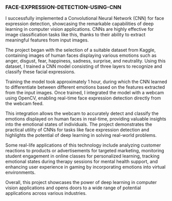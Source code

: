 ### FACE-EXPRESSION-DETECTION-USING-CNN
I successfully implemented a Convolutional Neural Network (CNN) for face expression detection, showcasing the remarkable capabilities of deep learning in computer vision applications. CNNs are highly effective for image classification tasks like this, thanks to their ability to extract meaningful features from input images.

The project began with the selection of a suitable dataset from Kaggle, containing images of human faces displaying various emotions such as anger, disgust, fear, happiness, sadness, surprise, and neutrality. Using this dataset, I trained a CNN model consisting of three layers to recognize and classify these facial expressions.

Training the model took approximately 1 hour, during which the CNN learned to differentiate between different emotions based on the features extracted from the input images. Once trained, I integrated the model with a webcam using OpenCV, enabling real-time face expression detection directly from the webcam feed.

This integration allows the webcam to accurately detect and classify the emotions displayed on human faces in real-time, providing valuable insights into the emotional states of individuals. The project demonstrates the practical utility of CNNs for tasks like face expression detection and highlights the potential of deep learning in solving real-world problems.

Some real-life applications of this technology include analyzing customer reactions to products or advertisements for targeted marketing, monitoring student engagement in online classes for personalized learning, tracking emotional states during therapy sessions for mental health support, and enhancing user experience in gaming by incorporating emotions into virtual environments.

Overall, this project showcases the power of deep learning in computer vision applications and opens doors to a wide range of potential applications across various industries.
